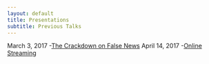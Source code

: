 ```yaml
---
layout: default
title: Presentations
subtitle: Previous Talks
--- 
```

March 3, 2017 -[The Crackdown on False News](http://cdn.rawgit.com/myersj451/FS102-news_presentation-myersj451/master/fake_news3.html#/)
April 14, 2017 -[Online Streaming](http://cdn.rawgit.com/myersj451/FS102-piracy_presentation-myersj451/master/piracy33.html#/)
